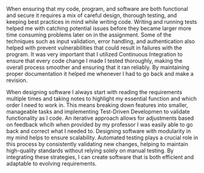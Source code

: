 When ensuring that my code, program, and software are both functional and secure it requires a mix of careful design, thorough testing, and keeping best practices in mind while writing code. Writing and running tests helped me with catching potential issues before they became larger more time consuming problems later on in the assignment. Some of the techniques such as input validation, error handling, and authentication also helped with prevent vulnerabilities that could result in failures with the program. It was very important that I utilized Continuous Integration to ensure that every code change I made I tested thoroughly, making the overall process smoother and ensuring that it ran reliably. By maintaining proper documentation it helped me whenever I had to go back and make a revision.

When designing software I always start with reading the requirements multiple times and taking notes to highlight my essential function and which order I need to work in. This means breaking down features into smaller, manageable tasks and implementing Test-Driven Developmen to validate functionality as I code. An iterative approach allows for adjustments based on feedback whcih when provided by my professor I was easily able to go back and correct what I needed to. Designing software with modularity in my mind helps to ensure scalability. Automated testing plays a crucial role in this process by consistently validating new changes, helping to maintain high-quality standards without relying solely on manual testing. By integrating these strategies, I can create software that is both efficient and adaptable to evolving requirements.
